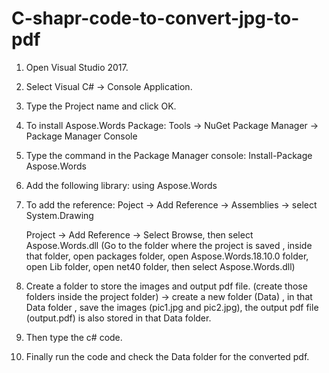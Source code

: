 # C-shapr-code-to-convert-jpg-to-pdf

1) Open Visual Studio 2017.

2) Select Visual C# -> Console Application.

3) Type the Project name and click OK.

4) To install Aspose.Words Package:
      Tools -> NuGet Package Manager -> Package Manager Console
      
5) Type the command in the Package Manager console: 
      Install-Package Aspose.Words
      
6) Add the following library:
      using Aspose.Words
   
7) To add the reference:
    Poject -> Add Reference -> Assemblies -> select System.Drawing
    
    Project -> Add Reference -> Select Browse, then select Aspose.Words.dll (Go to the folder where the project is saved , 
    inside that folder, open packages folder, open Aspose.Words.18.10.0 folder, open Lib folder, open net40 folder, 
    then select Aspose.Words.dll)
    
8) Create a folder to store the images and output pdf file. (create those folders inside the project folder) -> create a new folder (Data)    , in that Data folder , save the images (pic1.jpg and pic2.jpg), the output pdf file (output.pdf) is also stored in that Data folder.

9) Then type the c# code.

10) Finally run the code and check the Data folder for the converted pdf.
    
